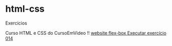 # html-css
 Exercicios

Curso HTML e CSS do CursoEmVideo !!
<a href="https://alexogome.github.io/html-css/exercicios-html/flex-box/website">website flex-box </a>
<a href="https://alexogome.github.io/html-css/exercicios-html/ex014/index.html">Executar exercício 014 </a>
